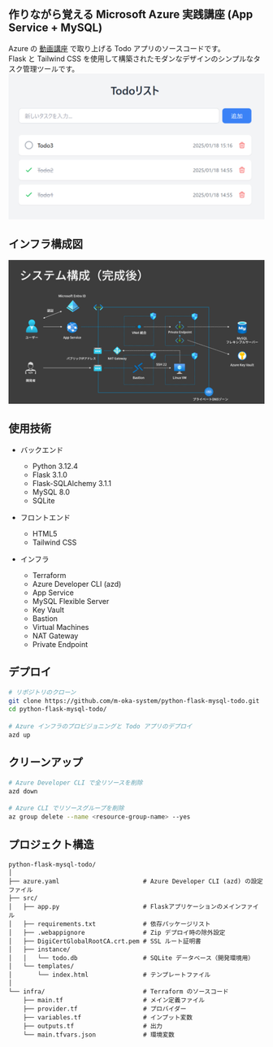## 作りながら覚える Microsoft Azure 実践講座 (App Service + MySQL)

Azure の [動画講座](https://www.udemy.com/course/azure-appservice-mysql-app-flask/) で取り上げる Todo アプリのソースコードです。</br>
Flask と Tailwind CSS を使用して構築されたモダンなデザインのシンプルなタスク管理ツールです。
![Image](./images/todo.png)

## インフラ構成図

![Image](./images/infra.png)

## 使用技術

- バックエンド

  - Python 3.12.4
  - Flask 3.1.0
  - Flask-SQLAlchemy 3.1.1
  - MySQL 8.0
  - SQLite

- フロントエンド

  - HTML5
  - Tailwind CSS

- インフラ
  - Terraform
  - Azure Developer CLI (azd)
  - App Service
  - MySQL Flexible Server
  - Key Vault
  - Bastion
  - Virtual Machines
  - NAT Gateway
  - Private Endpoint

## デプロイ

```bash
# リポジトリのクローン
git clone https://github.com/m-oka-system/python-flask-mysql-todo.git
cd python-flask-mysql-todo/

# Azure インフラのプロビジョニングと Todo アプリのデプロイ
azd up
```

## クリーンアップ

```bash
# Azure Developer CLI で全リソースを削除
azd down

# Azure CLI でリソースグループを削除
az group delete --name <resource-group-name> --yes
```

## プロジェクト構造

```
python-flask-mysql-todo/
│
├── azure.yaml                       # Azure Developer CLI (azd) の設定ファイル
├── src/
│   ├── app.py                       # Flaskアプリケーションのメインファイル
│   ├── requirements.txt             # 依存パッケージリスト
│   ├── .webappignore                # Zip デプロイ時の除外設定
│   ├── DigiCertGlobalRootCA.crt.pem # SSL ルート証明書
│   ├── instance/
│   │   └── todo.db                  # SQLite データベース（開発環境用）
│   └── templates/
│       └── index.html               # テンプレートファイル
│
└── infra/                           # Terraform のソースコード
    ├── main.tf                      # メイン定義ファイル
    ├── provider.tf                  # プロバイダー
    ├── variables.tf                 # インプット変数
    ├── outputs.tf                   # 出力
    └── main.tfvars.json             # 環境変数
```
